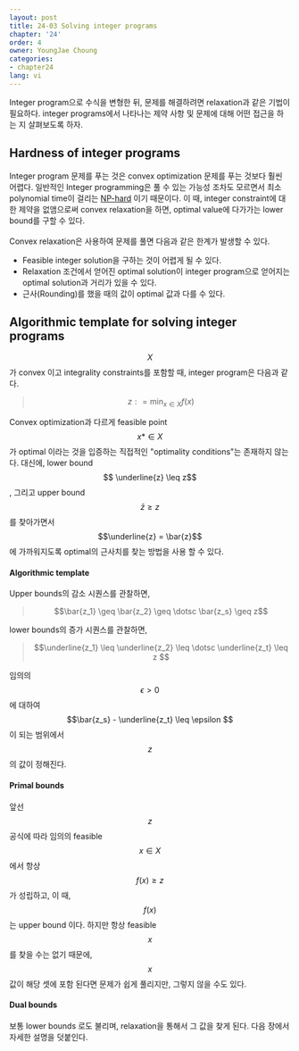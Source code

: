 ```yaml
---
layout: post
title: 24-03 Solving integer programs
chapter: '24'
order: 4
owner: YoungJae Choung
categories:
- chapter24
lang: vi
---
```


Integer program으로 수식을 변형한 뒤, 문제를 해결하려면 relaxation과 같은 기법이 필요하다. integer programs에서 나타나는 제약 사항 및 문제에 대해 어떤 접근을 하는 지 살펴보도록 하자.

## Hardness of integer programs
Integer program 문제를 푸는 것은 convex optimization 문제를 푸는 것보다 훨씬 어렵다. 일반적인 Integer programming은 풀 수 있는 가능성 조차도 모르면서 최소 polynomial time이 걸리는 [NP-hard](https://en.wikipedia.org/wiki/NP-hardness) 이기 때문이다. 이 때, integer constraint에 대한 제약을 없앰으로써 convex relaxation을 하면, optimal value에 다가가는 lower bound를 구할 수 있다.<br><br>
Convex relaxation은 사용하여 문제를 풀면 다음과 같은 한계가 발생할 수 있다.


 * Feasible integer solution을 구하는 것이 어렵게 될 수 있다.
 * Relaxation 조건에서 얻어진 optimal solution이 integer program으로 얻어지는 optimal solution과 거리가 있을 수 있다.
 * 근사(Rounding)를 했을 때의 값이 optimal 값과 다를 수 있다.


## Algorithmic template for solving integer programs
$$X$$가 convex 이고 integrality constraints를 포함할 때, integer program은 다음과 같다.

> $$ z : = \min_{x \in X} f(x) $$

Convex optimization과 다르게 feasible point $$x* \in X$$가 optimal 이라는 것을 입증하는 직접적인 "optimality conditions"는 존재하지 않는다. 대신에, lower bound $$ \underline{z} \leq z$$, 그리고 upper bound $$ \bar{z} \geq z$$ 를 찾아가면서 $$\underline{z} = \bar{z}$$ 에 가까워지도록 optimal의 근사치를 찾는 방법을 사용 할 수 있다.

#### Algorithmic template
Upper bounds의 감소 시퀀스를 관찰하면,
> $$\bar{z_1} \geq \bar{z_2} \geq \dotsc \bar{z_s} \geq z$$

lower bounds의 증가 시퀀스를 관찰하면,
> $$\underline{z_1} \leq \underline{z_2} \leq \dotsc \underline{z_t} \leq z $$

임의의 $$\epsilon > 0$$에 대하여 $$\bar{z_s} - \underline{z_t} \leq \epsilon $$ 이 되는 범위에서 $$z$$의 값이 정해진다.

#### Primal bounds
앞선 $$z$$ 공식에 따라 임의의 feasible $$x \in X$$에서 항상 $$f(x) \geq z$$가 성립하고, 이 때, $$f(x)$$는 upper bound 이다. 하지만 항상 feasible $$x$$를 찾을 수는 없기 때문에, $$x$$값이 해당 셋에 포함 된다면 문제가 쉽게 풀리지만, 그렇지 않을 수도 있다.


#### Dual bounds
보통 lower bounds 로도 불리며, relaxation을 통해서 그 값을 찾게 된다. 다음 장에서 자세한 설명을 덧붙인다.
